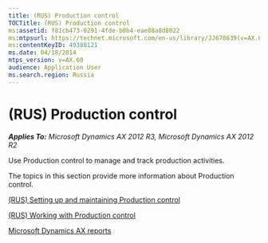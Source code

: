 ```yaml
---
title: (RUS) Production control
TOCTitle: (RUS) Production control
ms:assetid: f81cb473-0291-4fde-b0b4-eae88a8d8022
ms:mtpsurl: https://technet.microsoft.com/en-us/library/JJ678639(v=AX.60)
ms:contentKeyID: 49388121
ms.date: 04/18/2014
mtps_version: v=AX.60
audience: Application User
ms.search.region: Russia
---
```


# (RUS) Production control 


_**Applies To:** Microsoft Dynamics AX 2012 R3, Microsoft Dynamics AX 2012 R2_

Use Production control to manage and track production activities.

The topics in this section provide more information about Production control.

[(RUS) Setting up and maintaining Production control](rus-setting-up-and-maintaining-production-control.md)

[(RUS) Working with Production control](rus-working-with-production-control.md)

[Microsoft Dynamics AX reports](microsoft-dynamics-ax-reports.md)

  


